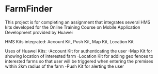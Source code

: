 # FarmFinder
This project is for completing an assignment that integrates several HMS kits developed for the Online Training Course on Mobile Application Development provided by Huawei

HMS Kits integrated: Account Kit, Push Kit, Map Kit, Location Kit 

Uses of Huawei Kits:
	-Account Kit for authenticating the user
	-Map Kit for showing location of interested farm
	-Location Kit for adding geo fences to interested farms so that user will be triggered when entering the premises within 2km radius of the farm
	-Push Kit for alerting the user
